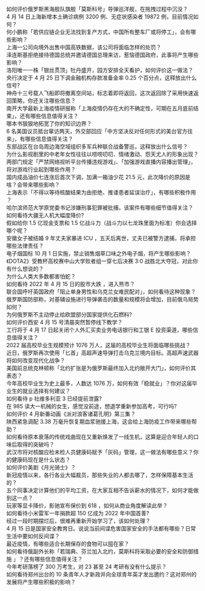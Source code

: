 如何评价俄罗斯黑海舰队旗舰「莫斯科号」导弹巡洋舰，在拖拽过程中沉没？  
4 月 14 日上海新增本土确诊病例 3200 例、无症状感染者 19872 例，目前情况如何？  
何小鹏称「若供应链企业无法找到复产方式，中国所有整车厂或将停工」，会有哪些影响？  
上海一公司向境外出售中国高铁数据，该公司将面临怎样的处罚？  
泽连斯基拒绝接待德国总统并邀请德国总理来访，惹恼德国政府，此事将产生哪些影响？  
洛阳唯一一株「银丝贯顶」牡丹盛开，园方安排全天看护，如何评价这一做法？  
央行决定于 4 月 25 日下调金融机构存款准备金率 0.25 个百分点，这释放出什么信号?  
神舟十三号载人飞船即将撤离空间站，标志着即将返回，这次返回除了采用快速返回策略，你还关注哪些信息？  
南开大学最新上海疫情研报称「上海疫情仍存在大的不确定性，可期在五月底前结束」，还有哪些信息值得关注？  
哪本书狠狠地拓宽了你的知识边界？  
6 名美国议员抵台窜访两天，外交部回应「中方坚决反对任何形式的美台官方往来」，有哪些信息值得关注？  
东部战区在台岛周边海空域组织多军兵种联合战备警巡，这释放出什么信号？  
为什么影视剧里的中老年女性往往以唠唠叨叨、情绪激动、怨天尤人的形象出现？  
两部门规定「严禁网络视听平台传播违规游戏」、「加强游戏直播内容播出管理」，将对游戏行业起到哪些作用？  
国内成品油价七连涨后首次下调，加满一箱油少花 21.5 元，此次降价的原因是啥？会带来哪些影响？  
上海表示「不得以等待核酸结果为由拒绝、推诿患者延误治疗」，有哪些积极作用 ？  
哈尔滨师范大学原党委书记涉嫌刑事犯罪被批捕，该案件有哪些细节值得关注？  
如何看待大疆无人机大幅度降价?  
假如给你 1.5 亿现金支票和 1.5 亿战斗力（战斗力以七龙珠里面为标准）你会选择哪个呢？  
安徽女子被结婚 9 年丈夫家暴进 ICU ，五天后离世，丈夫已被警方逮捕，将承担哪些法律责任？  
电子烟国标 10 月 1 日实施，禁止销售烟草口味之外电子烟，将产生哪些影响？  
《DOTA2》受教杯高校赛中山大学败者组一穿七后决赛 3:0 战胜北大夺冠，对此你有什么想说的？  
为什么人类大多数都害怕蛇？  
如何看待 2022 年 4 月 15 日的股市大跌 ，进入熊市？  
联合国呼吁英国政府「阻止单身男性和乌克兰女难民配对」，如何看待这种现象？  
俄罗斯国防部称，对基辅设施进行导弹袭击的数量和规模将会增加，目前俄乌局势如何？  
为何俄罗斯不主动停止给欧盟部分国家提供化石燃料?  
如何评价西安 4 月 15 号清晨突然暂停线下教学？  
工行将于 4 月 17 日起关闭个人外汇买卖业务电话银行和工银 E 投资渠道，哪些信息值得关注？  
2022 届高校毕业生规模预计 1076 万人，这届的高校毕业生将面临哪些挑战？  
近日，俄罗斯再次使用「匕首」高超声速导弹打击乌克兰境内目标。高超声速武器将如何改变现代化战争？  
美国前总统克林顿称「北约扩张是为俄罗斯最终加入北约敞开大门」，如何评价其表态？  
今年高校毕业生为史上最多，人数达 1076 万，如何有效「稳就业」？你对这届毕业生的就业选择有何建议？  
如何看待 p 社维多利亚 3 已经提前泄露?  
在 985 读大一机械的女生，感觉没前途，想退学重新参加高考，可行吗?  
如何评价 4 月新番动画《派对浪客诸葛孔明》第三集？  
陕西紧急调配 3.38 万毫升恢复期血浆驰援上海，这会给上海防疫工作带来哪些帮助？  
如何看待原本衰落的传统戏曲现在又重新焕发了一线生机，这算是迎合年轻人的口味后取得的突破吗？  
武汉市将对核酸应检未检人员健康码赋予「灰码」管理，这一做法有哪些意义？你的健康码现在是什么状态？  
如何评价美剧《月光骑士》？  
新冠疫情以来，各行各业大幅裁员，那些失业的人都去哪了，怎样保障基本生活的？  
五个同事决定计算他们的平均工资，在大家互相不告诉薪水的情况下，如何才能做到这一点？  
玩家等显卡降价，影驰宣布保价到 618 ，如何从商业角度解读此举？  
如何看待小米雷军一年捐款超 150 亿成为 2022 年中国首善?  
经过一段时期摆烂后，很难再重新开始学习了，该如何处理？  
4 月 15 日是国家安全教育日。说说当前间谍危害国家安全的手法都有哪些？日常生活中要如何反间谍？  
最近疫情，有哪些适合长期保存的食物可以囤在家？  
如何看待俄副外长称「若瑞典、芬兰加入北约，莫斯科将采取必要的安全和防御措施 」？还有哪些信息值得关注？  
今年考研落榜了 300 万考生，对 23 甚至 24 考研有没有什么提示？  
如何看待郑州出台的 10 条青年人才新政并向全球青年英才发出邀约？这对郑州的发展将产生哪些积极的影响？  
